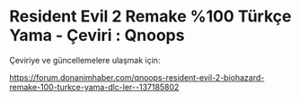 # Resident Evil 2 Remake %100 Türkçe Yama - Çeviri : Qnoops

Çeviriye ve güncellemelere ulaşmak için:

https://forum.donanimhaber.com/qnoops-resident-evil-2-biohazard-remake-100-turkce-yama-dlc-ler--137185802
